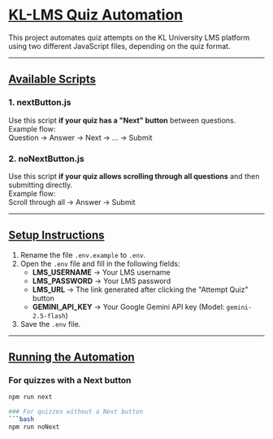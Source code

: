 # <u>**KL-LMS Quiz Automation**</u>

This project automates quiz attempts on the KL University LMS platform using two different JavaScript files, depending on the quiz format.

---

## <u>**Available Scripts**</u>

### 1. nextButton.js
Use this script **if your quiz has a "Next" button** between questions.  
Example flow:  
Question → Answer → Next → … → Submit

### 2. noNextButton.js
Use this script **if your quiz allows scrolling through all questions** and then submitting directly.  
Example flow:  
Scroll through all → Answer → Submit

---

## <u>**Setup Instructions**</u>

1. Rename the file `.env.example` to `.env`.
2. Open the `.env` file and fill in the following fields:
   - **LMS_USERNAME** → Your LMS username  
   - **LMS_PASSWORD** → Your LMS password  
   - **LMS_URL** → The link generated after clicking the "Attempt Quiz" button  
   - **GEMINI_API_KEY** → Your Google Gemini API key (Model: `gemini-2.5-flash`)
3. Save the `.env` file.

---

## <u>**Running the Automation**</u>

### For quizzes with a Next button
```bash
npm run next

### For quizzes without a Next button
```bash
npm run noNext
